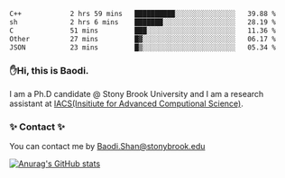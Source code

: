 <!--START_SECTION:waka-->

```txt
C++            2 hrs 59 mins   ██████████░░░░░░░░░░░░░░░   39.88 %
sh             2 hrs 6 mins    ███████░░░░░░░░░░░░░░░░░░   28.19 %
C              51 mins         ███░░░░░░░░░░░░░░░░░░░░░░   11.36 %
Other          27 mins         █▓░░░░░░░░░░░░░░░░░░░░░░░   06.17 %
JSON           23 mins         █▒░░░░░░░░░░░░░░░░░░░░░░░   05.34 %
```

<!--END_SECTION:waka-->

### ✋Hi, this is Baodi. 

I am a Ph.D candidate @ Stony Brook University and I am a research assistant at [IACS(Insitiute for Advanced Computional Science)](https://iacs.stonybrook.edu/).

### ✨ Contact ✨

You can contact me by [Baodi.Shan@stonybrook.edu](mailto:Baodi.Shan@stonybrook.edu)

[![Anurag's GitHub stats](https://github-readme-stats.vercel.app/api?username=lwshanbd&theme=jolly&show_icons=true&count_private=true&include_all_commits=true)](https://github.com/anuraghazra/github-readme-stats)



<!--
**lwshanbd/lwshanbd** is a ✨ _special_ ✨ repository because its `README.md` (this file) appears on your GitHub profile.

Here are some ideas to get you started:

- 🔭 I’m currently working on ...
- 🌱 I’m currently learning ...
- 👯 I’m looking to collaborate on ...
- 🤔 I’m looking for help with ...
- 💬 Ask me about ...
- 📫 How to reach me: ...
- 😄 Pronouns: ...
- ⚡ Fun fact: ...
-->
